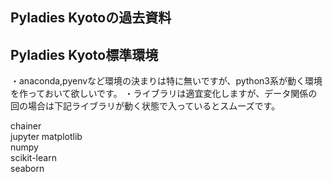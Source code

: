 ## Pyladies Kyotoの過去資料

## Pyladies Kyoto標準環境
・anaconda,pyenvなど環境の決まりは特に無いですが、python3系が動く環境を作っておいて欲しいです。
・ライブラリは適宜変化しますが、データ関係の回の場合は下記ライブラリが動く状態で入っているとスムーズです。

  chainer                                
  jupyter
  matplotlib              
  numpy                   
  scikit-learn            
  seaborn                
